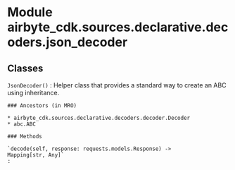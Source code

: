 Module airbyte_cdk.sources.declarative.decoders.json_decoder
============================================================

Classes
-------

`JsonDecoder()`
:   Helper class that provides a standard way to create an ABC using
    inheritance.

    ### Ancestors (in MRO)

    * airbyte_cdk.sources.declarative.decoders.decoder.Decoder
    * abc.ABC

    ### Methods

    `decode(self, response: requests.models.Response) ‑> Mapping[str, Any]`
    :